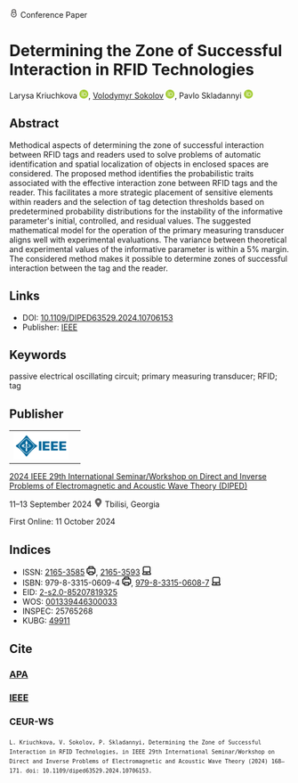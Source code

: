 <img src="/icons/lock.svg" width="16" height="16"> Conference Paper

# Determining the Zone of Successful Interaction in RFID Technologies

Larysa Kriuchkova <a href="https://orcid.org/0000-0002-8509-6659" target="_blank"><img src="/icons/orcid.svg" width="16" height="16"></a>,
<a href="/">Volodymyr Sokolov</a> <a href="https://orcid.org/0000-0002-9349-7946" target="_blank"><img src="/icons/orcid.svg" width="16" height="16"></a>,
Pavlo Skladannyi <a href="https://orcid.org/0000-0002-7775-6039" target="_blank"><img src="/icons/orcid.svg" width="16" height="16"></a>

## Abstract

Methodical aspects of determining the zone of successful interaction between RFID tags and readers used to solve problems of automatic identification and spatial localization of objects in enclosed spaces are considered. The proposed method identifies the probabilistic traits associated with the effective interaction zone between RFID tags and the reader. This facilitates a more strategic placement of sensitive elements within readers and the selection of tag detection thresholds based on predetermined probability distributions for the instability of the informative parameter's initial, controlled, and residual values. The suggested mathematical model for the operation of the primary measuring transducer aligns well with experimental evaluations. The variance between theoretical and experimental values of the informative parameter is within a 5% margin. The considered method makes it possible to determine zones of successful interaction between the tag and the reader.

## Links

* DOI: [10.1109/DIPED63529.2024.10706153](https://doi.org/10.1109/DIPED63529.2024.10706153) 
* Publisher: [IEEE](https://ieeexplore.ieee.org/document/10706153)

## Keywords

passive electrical oscillating circuit; primary measuring transducer; RFID; tag

## Publisher

<table>
<tr>
<td>
<img src="/icons/ieee.svg" height="50">
</td>
<td style="text-align: left;">
<span class="__dimensions_badge_embed__" data-doi="10.1109/DIPED63529.2024.10706153" data-hide-zero-citations="true"></span><script async src="https://badge.dimensions.ai/badge.js" charset="utf-8"></script>
</td>
</tr>
</table>

[2024 IEEE 29th International Seminar/Workshop on Direct and Inverse Problems of Electromagnetic and Acoustic Wave Theory (DIPED)](https://ieeexplore.ieee.org/xpl/conhome/10706117/proceeding)

11–13 September 2024 <img src="/icons/location-pin.svg" width="16" height="16"> Tbilisi, Georgia

First Online: 11 October 2024

## Indices

* ISSN: [2165-3585](https://portal.issn.org/resource/ISSN/2165-3585) <img src="/icons/print.svg" width="16" height="16">, [2165-3593](https://portal.issn.org/resource/ISSN/2165-3593) <img src="/icons/online.svg" width="16" height="16">
* ISBN: 979-8-3315-0609-4 <img src="/icons/print.svg" width="16" height="16">, [979-8-3315-0608-7](https://isbnsearch.org/isbn/979-8-3315-0608-7) <img src="/icons/online.svg" width="16" height="16">
* EID: [2-s2.0-85207819325](http://www.scopus.com/record/display.url?origin=inward&eid=2-s2.0-85207819325)
* WOS: [001339446300033](https://www.webofscience.com/wos/woscc/full-record/WOS:001339446300033)
* INSPEC: 25765268
* KUBG: [49911](http://elibrary.kubg.edu.ua/id/eprint/49911/)

## Cite

### [APA](https://citation.crosscite.org/format?doi=10.1109/DIPED63529.2024.10706153&style=apa&lang=en-US)

### [IEEE](https://citation.crosscite.org/format?doi=10.1109/DIPED63529.2024.10706153&style=ieee&lang=en-US)

### CEUR-WS

<small>`L. Kriuchkova, V. Sokolov, P. Skladannyi, Determining the Zone of Successful Interaction in RFID Technologies, in IEEE 29th International Seminar/Workshop on Direct and Inverse Problems of Electromagnetic and Acoustic Wave Theory (2024) 168–171. doi: 10.1109/diped63529.2024.10706153.`</small>